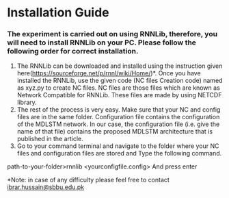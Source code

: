 # Installation Guide

### The experiment is carried out on using RNNLib, therefore, you will need to install RNNLib on your PC. Please follow the following order for correct installation.

1.	The RNNLib can be downloaded and installed using the instruction given here(https://sourceforge.net/p/rnnl/wiki/Home/)*. Once you have installed the RNNLib, use the given code (NC files Creation code) named as xyz.py to create NC files. NC files are those files which are known as Network Compatible for RNNLib. These files are made by using NETCDF library. 
2.	The rest of the process is very easy. Make sure that your NC and config files are in the same folder.  Configuration file contains the configuration of the MDLSTM network. In our case, the configuration file (i.e. give the name of that file) contains the proposed MDLSTM architecture that is published in the article.
3.	Go to your command terminal and navigate to the folder where your NC files and configuration files are stored and Type the following command.

path-to-your-folder>rnnlib   <yourconfigfile.config> 
And press enter 

*Note: in case of any difficulty please feel free to contact ibrar.hussain@sbbu.edu.pk
